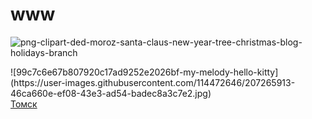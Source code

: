 # www
![png-clipart-ded-moroz-santa-claus-new-year-tree-christmas-blog-holidays-branch](https://user-images.githubusercontent.com/114472646/207257376-9aad76d6-c6cc-42a4-8b9c-8ac37727a474.png)

 <style>
.nav div {
    display: inline-block;
}
</style>

<div class="nav">
<div>
![99c7c6e67b807920c17ad9252e2026bf-my-melody-hello-kitty](https://user-images.githubusercontent.com/114472646/207265913-46ca660e-ef08-43e3-ad54-badec8a3c7e2.jpg)
</div>
 
<div>
<!-- clock widget start -->
<script type="text/javascript"> var css_file=document.createElement("link"); css_file.setAttribute("rel","stylesheet"); css_file.setAttribute("type","text/css"); css_file.setAttribute("href","https://s.bookcdn.com//css/cl/bw-cl-sm1.css?v=0.0.1"); document.getElementsByTagName("head")[0].appendChild(css_file); </script> <div id="tw_24_1166402626"><div style="width:200px; height:px; margin: 0 auto;"><a href="https://nochi.com/time/tomsk-17430">Томск</a><br/></div></div> <script type="text/javascript"> function setWidgetData_1166402626(data){ if(typeof(data) != 'undefined' && data.results.length > 0) { for(var i = 0; i < data.results.length; ++i) { var objMainBlock = ''; var params = data.results[i]; objMainBlock = document.getElementById('tw_'+params.widget_type+'_'+params.widget_id); if(objMainBlock !== null) objMainBlock.innerHTML = params.html_code; } } } var clock_timer_1166402626 = -1; widgetSrc = "https://widgets.booked.net/time/info?ver=2;domid=589;type=24;id=1166402626;scode=26676;city_id=17430;wlangid=20;mode=1;details=0;background=f3f3f3;border_color=ffffff;color=000000;add_background=ffffff;add_color=333333;head_color=ffffff;border=1;transparent=0"; var widgetUrl = location.href; widgetSrc += '&ref=' + widgetUrl; var wstrackId = ""; if (wstrackId) { widgetSrc += ';wstrackId=' + wstrackId + ';' } var timeBookedScript = document.createElement("script"); timeBookedScript.setAttribute("type", "text/javascript"); timeBookedScript.src = widgetSrc; document.body.appendChild(timeBookedScript); </script>
<!-- clock widget end -->
</div>

</div>

